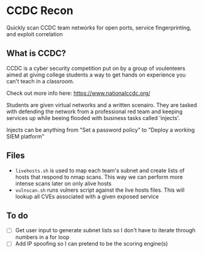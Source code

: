 # CCDC Recon 
Quickly scan CCDC team networks for open ports, service fingerprinting, and exploit correlation 

## What is CCDC?
CCDC is a cyber security competition put on by a group of voulenteers aimed at giving college students a way to get hands on experience you can't teach in a classroom.

Check out more info here:
https://www.nationalccdc.org/ 

Students are given virtual networks and a written scenairo. They are tasked with defending the network from a professional red team and keeping services up while beeing flooded with business tasks called 'injects'. 

Injects can be anything from "Set a password policy" to "Deploy a working SIEM platform"

## Files
- `livehosts.sh` is used to map each team's subnet and create lists of hosts that respond to nmap scans. This way we can perform more intense scans later on only alive hosts
- `vulnscan.sh` runs vulners script against the live hosts files. This will lookup all CVEs associated with a given exposed service

## To do 
- [ ] Get user input to generate subnet lists so I don't have to iterate through numbers in a for loop
- [ ] Add IP spoofing so I can pretend to be the scoring engine(s) 
